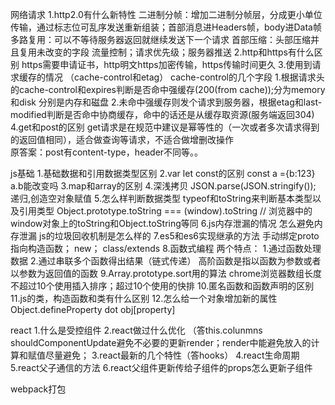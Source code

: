 网络请求
1.http2.0有什么新特性
    二进制分帧：增加二进制分帧层，分成更小单位传输，通过标志位可乱序发送重新组装；首部消息进Headers帧，body进Data帧
    多路复用：可以不等待服务器返回就继续发送下一个请求
    首部压缩：头部压缩并且复用未改变的字段
    流量控制；请求优先级；服务器推送
2.http和https有什么区别
    https需要申请证书，http明文https加密传输，https传输时间更久
3.使用到请求缓存的情况 （cache-control和etag） cache-control的几个字段
    1.根据请求头的cache-control和expires判断是否命中强缓存(200(from cache));分为memory和disk  分别是内存和磁盘
    2.未命中强缓存则发个请求到服务器，根据etag和last-modified判断是否命中协商缓存，命中的话还是从缓存取资源(服务端返回304)
4.get和post的区别
    get请求是在规范中建议是幂等性的（一次或者多次请求得到的返回值相同），适合做查询等请求，不适合做增删改操作    
    原答案：post有content-type，header不同等。。

js基础
1.基础数据和引用数据类型区别
2.var let const的区别  const a ={b:123} a.b能改变吗
3.map和array的区别
4.深浅拷贝
    JSON.parse(JSON.stringify());
    递归,创造空对象赋值
5.怎么样判断数据类型
    typeof和toString来判断基本类型以及引用类型
    Object.prototype.toString === (window).toString // 浏览器中的window对象上的toString和Object.toString等同
6.js内存泄漏的情况 怎么避免内存泄漏 js的垃圾回收机制是怎么样的
7.es5和es6实现继承的方法
    手动绑定proto指向构造函数；
    new；
    class/extends
8.函数式编程
    两个特点： 1.通过函数处理数据 2.通过串联多个函数得出结果（链式传递）
    高阶函数是指以函数为参数或者以参数为返回值的函数
9.Array.prototype.sort用的算法
    chrome浏览器数组长度不超过10个使用插入排序；超过10个使用的快排
10.匿名函数和函数声明的区别
11.js的类，构造函数和类有什么区别
12.怎么给一个对象增加新的属性
    Object.defineProperty
    dot
    obj[property]

react
1.什么是受控组件
2.react做过什么优化 （答this.colunmns
    shouldComponentUpdate避免不必要的更新render；render中能避免放入的计算和赋值尽量避免；
3.react最新的几个特性（答hooks）
4.react生命周期
5.react父子通信的方法
6.react父组件更新传给子组件的props怎么更新子组件

webpack打包